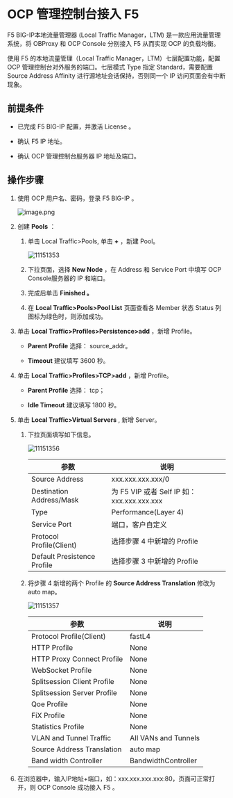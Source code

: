 OCP 管理控制台接入 F5
===================================

F5 BIG-IP本地流量管理器 (Local Traffic Manager，LTM) 是一款应用流量管理系统，将 OBProxy 和 OCP Console 分别接入 F5 从而实现 OCP 的负载均衡。

使用 F5 的本地流量管理（Local Traffic Manager，LTM）七层配置功能，配置 OCP 管理控制台对外服务的端口。七层模式 Type 指定 Standard，需要配置 Source Address Affinity 进行源地址会话保持，否则同一个 IP 访问页面会有中断现象。

前提条件
-------------------------

* 已完成 F5 BIG-IP 配置，并激活 License 。

* 确认 F5 IP 地址。

* 确认 OCP 管理控制台服务器 IP 地址及端口。

操作步骤
-------------------------

1. 使用 OCP 用户名、密码，登录 F5 BIG-IP 。

   ![image.png](https://help-static-aliyun-doc.aliyuncs.com/assets/img/zh-CN/5656190061/p167954.png "image.png")

2. 创建 **Pools** ：

   1. 单击 Local Traffic\>Pools, 单击 **+** ，新建 Pool。

      ![11151353](https://help-static-aliyun-doc.aliyuncs.com/assets/img/zh-CN/6385987361/p352204.png)

   2. 下拉页面，选择 **New Node** ，在 Address 和 Service Port 中填写 OCP Console服务器的 IP 和端口。

   3. 完成后单击 **Finished 。**

   4. 在 **Local Traffic\>Pools\>Pool List** 页面查看各 Member 状态 Status 列图标为绿色时，则添加成功。

3. 单击 **Local Traffic\>Profiles\>Persistence\>add** ，新增 Profile。

   * **Parent Profile** 选择： source_addr。

   * **Timeout** 建议填写 3600 秒。

4. 单击 **Local Traffic\>Profiles\>TCP\>add** ，新增 Profile。

   * **Parent Profile** 选择： tcp；

   * **Idle Timeout** 建议填写 1800 秒。

5. 单击 **Local Traffic\>Virtual Servers** , 新增 Server。

   1. 下拉页面填写如下信息。

      ![11151356](https://help-static-aliyun-doc.aliyuncs.com/assets/img/zh-CN/7385987361/p352210.png)

      |             参数              |                 说明                  |
      |-----------------------------|-------------------------------------|
      | Source Address              | xxx.xxx.xxx.xxx/0                           |
      | Destination Address/Mask    | 为 F5 VIP 或者 Self IP 如：xxx.xxx.xxx.xxx |
      | Type                        | Performance(Layer 4)                |
      | Service Port                | 端口，客户自定义                            |
      | Protocol Profile(Client)    | 选择步骤 4 中新增的 Profile                 |
      | Default Presistence Profile | 选择步骤 3 中新增的 Profile                 |

   2. 将步骤 4 新增的两个 Profile 的 **Source Address Translation** 修改为 auto map。

      ![11151357](https://help-static-aliyun-doc.aliyuncs.com/assets/img/zh-CN/7385987361/p352212.png)

      |             参数              |          说明          |
      |-----------------------------|----------------------|
      | Protocol Profile(Client)    | fastL4               |
      | HTTP Profile                | None                 |
      | HTTP Proxy Connect Profile  | None                 |
      | WebSocket Profile           | None                 |
      | Splitsession Client Profile | None                 |
      | Splitsession Server Profile | None                 |
      | Qoe Profile                 | None                 |
      | FiX Profile                 | None                 |
      | Statistics Profile          | None                 |
      | VLAN and Tunnel Traffic     | AII VANs and Tunnels |
      | Source Address Translation  | auto map             |
      | Band width Controller       | BandwidthController  |

6. 在浏览器中，输入IP地址+端口，如：xxx.xxx.xxx.xxx:80，页面可正常打开，则 OCP Console 成功接入 F5 。

